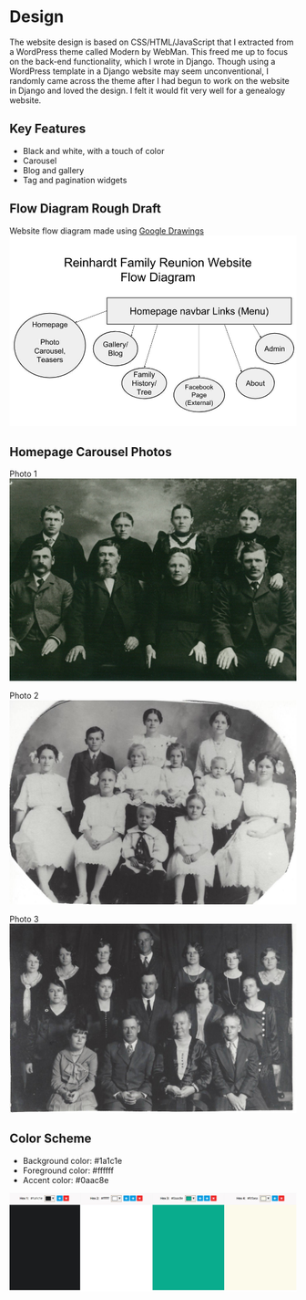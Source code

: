 # Design

The website design is based on CSS/HTML/JavaScript that I extracted from a WordPress theme called Modern by WebMan. This freed me up to focus on the back-end functionality, which I wrote in Django. Though using a WordPress template in a Django website may seem unconventional, I randomly came across the theme after I had begun to work on the website in Django and loved the design. I felt it would fit very well for a genealogy website. 

## Key Features

* Black and white, with a touch of color
* Carousel
* Blog and gallery 
* Tag and pagination widgets

## Flow Diagram Rough Draft

Website flow diagram made using [Google Drawings](https://en.wikipedia.org/wiki/Google_Drawings)
![](images/website-flow-diagram.jpg)

## Homepage Carousel Photos

Photo 1
![](images/reinhardt-family-1.jpg)

Photo 2
![](images/reinhardt-family-2.jpg)

Photo 3
![](images/reinhardt-family-3.jpg)

## Color Scheme

* Background color: #1a1c1e
* Foreground color: #ffffff
* Accent color: #0aac8e

![](images/theme-color-scheme.jpg)
